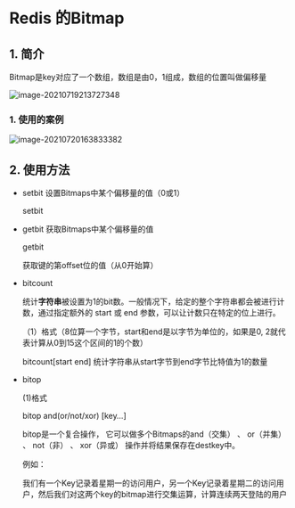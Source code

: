 # Redis 的Bitmap

## 1. 简介

Bitmap是key对应了一个数组，数组是由0，1组成，数组的位置叫做偏移量

![image-20210719213727348](D:\Tutorial\Redis\image\image-20210719213727348.png)



### 1. 使用的案例

![image-20210720163833382](D:\Tutorial\Redis\image\image-20210720163833382.png)

## 2. 使用方法

- setbit 设置Bitmaps中某个偏移量的值（0或1）

  setbit<key><offset><value>

  

- getbit 获取Bitmaps中某个偏移量的值

  getbit<key><offset>                

  获取键的第offset位的值（从0开始算）

  

- bitcount

  统计**字符串**被设置为1的bit数。一般情况下，给定的整个字符串都会被进行计数，通过指定额外的 start 或 end 参数，可以让计数只在特定的位上进行。

  （1）格式（8位算一个字节，start和end是以字节为单位的，如果是0, 2就代表计算从0到15这个区间的1的个数）

  bitcount<key>[start end] 统计字符串从start字节到end字节比特值为1的数量

  

- bitop

  (1)格式

  bitop and(or/not/xor) <destkey> [key…]

  bitop是一个复合操作， 它可以做多个Bitmaps的and（交集） 、 or（并集） 、 not（非） 、 xor（异或） 操作并将结果保存在destkey中。

  例如：

  我们有一个Key记录着星期一的访问用户，另一个Key记录着星期二的访问用户，然后我们对这两个key的bitmap进行交集运算，计算连续两天登陆的用户

​                               
